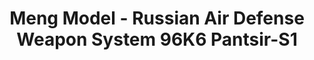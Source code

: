 ---
layout: product
title: "Meng Model - Russian Air Defense Weapon System 96K6 Pantsir-S1"
price: "15000" 
desc: "N/A"
img_path: "/assets/img/MM-SS-016.webp"
brand: "N/A"
available: false
special_offer: false
new: false
soon: false
cat: "010000"
subcat: "011000"
subsubcat: "0N/A"
sifra: "MM-SS-016"
popular: false
spec: false
---